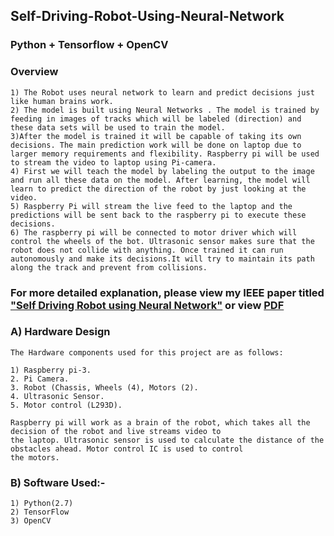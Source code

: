 ## Self-Driving-Robot-Using-Neural-Network 
### Python + Tensorflow + OpenCV
### Overview
    1) The Robot uses neural network to learn and predict decisions just like human brains work.
    2) The model is built using Neural Networks . The model is trained by feeding in images of tracks which will be labeled (direction) and these data sets will be used to train the model. 
    3)After the model is trained it will be capable of taking its own decisions. The main prediction work will be done on laptop due to larger memory requirements and flexibility. Raspberry pi will be used to stream the video to laptop using Pi-camera. 
    4) First we will teach the model by labeling the output to the image and run all these data on the model. After learning, the model will learn to predict the direction of the robot by just looking at the video.
    5) Raspberry Pi will stream the live feed to the laptop and the predictions will be sent back to the raspberry pi to execute these decisions.
    6) The raspberry pi will be connected to motor driver which will control the wheels of the bot. Ultrasonic sensor makes sure that the robot does not collide with anything. Once trained it can run autonomously and make its decisions.It will try to maintain its path along the track and prevent from collisions. 

### For more detailed explanation, please view my IEEE paper titled <a href="https://ieeexplore.ieee.org/document/8533870" target="_blank">"Self Driving Robot using Neural Network"</a> or view <a href="https://drive.google.com/file/d/1H88Ns1iP7Ow5b2O4E5hxdy6M_rmgmLdV/view?usp=sharing">PDF</a> 
    
    
### A) Hardware Design
    The Hardware components used for this project are as follows:
    
    1) Raspberry pi-3.
    2. Pi Camera.
    3. Robot (Chassis, Wheels (4), Motors (2).
    4. Ultrasonic Sensor.
    5. Motor control (L293D).
    
    Raspberry pi will work as a brain of the robot, which takes all the decision of the robot and live streams video to
    the laptop. Ultrasonic sensor is used to calculate the distance of the obstacles ahead. Motor control IC is used to control
    the motors. 
### B) Software Used:-
    1) Python(2.7)
    2) TensorFlow
    3) OpenCV

